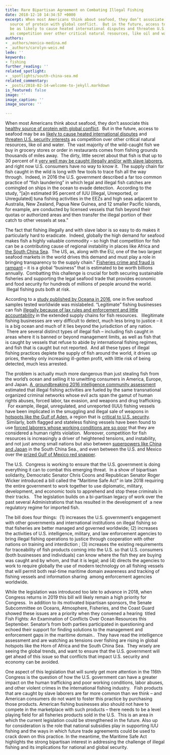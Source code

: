```yaml
---
title: Rare Bipartisan Agreement on Combating Illegal Fishing
date: 2018-12-10 14:34:57 +0000
excerpt: When most Americans think about seafood, they don’t associate this healthy
  source of protein with global conflict.  But in the future, access to seafood may
  be as likely to cause heated international disputes and threaten U.S. security interests
  as competition over other critical natural resources, like oil and water.  
authors:
- _authors/monica-medina.md
- _authors/carolyn-weis.md
lede: ''
keywords:
- fishing
further_reading: ''
related_spotlight:
- _spotlights/south-china-sea.md
related_commentary:
- _posts/2018-02-14-welcome-to-jekyll.markdown
is_featured: false
image: ''
image_caption: ''
image_source: ''

---
```

When most Americans think about seafood, they don’t associate this [healthy source of protein with global conflict](https://foreignpolicy.com/2018/09/12/food-fight-illegal-fishing-conflict/).  But in the future, access to seafood may be as [likely to cause heated international disputes](https://news.nationalgeographic.com/2018/06/climate-change-drives-fish-wars-science-environment/) and [threaten U.S. security interests](https://www.washingtonpost.com/opinions/the-fishing-wars-are-coming/2017/09/13/05c75208-97c6-11e7-b569-3360011663b4_story.html?utm_term=.e7c2dddbd907) as competition over other critical natural resources, like oil and water.  The vast majority of the wild-caught fish we buy in grocery stores or order in restaurants comes from fishing grounds thousands of miles away.  The dirty, little secret about that fish is that up to 30 percent of it [very well may be caught illegally and/or with slave laborers](https://fas.org/irp/nic/fishing.pdf), and right now U.S. consumers have no way to know it.  The supply chain for fish caught in the wild is long with few tools to trace fish all the way through.  Indeed, in 2016 the U.S. government described a far too common practice of “fish laundering” in which legal and illegal fish catches are comingled on ships in the ocean to evade detection.  According to the study, “\[a\]n estimated 95 percent of IUU \[Illegal, Unreported, or Unregulated\] tuna fishing activities in the EEZs and high seas adjacent to Australia, New Zealand, Papua New Guinea, and 12 smaller Pacific Islands, for example, are conducted by licensed vessels that fish beyond their quotas or authorized areas and then transfer the illegal portion of their catch to other vessels at sea.”  

The fact that fishing illegally and with slave labor is so easy to do makes it particularly hard to eradicate.  Indeed, globally the high demand for seafood makes fish a highly valuable commodity – so high that competition for fish can be a contributing cause of regional instability in places like Africa and [the South China Sea](https://csis-prod.s3.amazonaws.com/s3fs-public/publication/181011_DefusingTheSouthChinaSea2.pdf?b4g3jomy63uhQq4DzsnV.vJuhmlkl6Qu).  The US, as, along with the EU, one of the two largest seafood markets in the world drives this demand and must play a role in bringing transparency to the supply chain." [Fisheries crime and fraud is rampant](https://fas.org/irp/nic/fishing.pdf) – it is a global “business” that is estimated to be worth billions annually.  Combatting this challenge is crucial for both securing sustainable fisheries and supporting the legal seafood trade that provides economic and food security for hundreds of millions of people around the world.  Illegal fishing puts both at risk.

According to a [study published by Oceana in 2016](https://usa.oceana.org/reports/oceana-study-reveals-seafood-fraud-nationwide), one in five seafood samples tested worldwide was mislabeled. “Legitimate” fishing businesses can fish [illegally because of lax rules and enforcement and little accountability](https://fas.org/irp/nic/fishing.pdf) in the extended supply chains for fish resources.   Illegitimate fishing businesses are very difficult to detect, much less bring to justice – it is a big ocean and much of it lies beyond the jurisdiction of any nation.  There are several distinct types of illegal fish – including fish caught in areas where it is banned or beyond management limits, as well as fish that is caught by vessels that refuse to abide by international fishing regimes, and fish that is caught but not reported.  And all these types of illegal fishing practices deplete the supply of fish around the world, it drives up prices, thereby only increasing ill-gotten profit, with little risk of being detected, much less arrested.

The problem is actually much more dangerous than just stealing fish from the world’s ocean and selling it to unwitting consumers in America, Europe, and Japan. [A  groundbreaking 2016 intelligence community assessment](https://fas.org/irp/nic/fishing.pdf) estimated that illegal fishing activities are fueled by the same transnational organized criminal networks whose evil acts span the gamut of human rights abuses, forced labor, tax evasion, and weapons and drug trafficking.   For example, illegal, unregulated, and unreported (IUU) fishing vessels have been implicated in the smuggling and illegal sale of weapons in [hotspots like the Gulf of Aden](https://www.newsecuritybeat.org/2018/03/somali-pirates-return-illegal-unregulated-unreported-fishing-continues-gulf-aden/), a region that is [critical to U.S. security](https://www.cnn.com/2018/08/29/politics/us-navy-seizes-weapons-gulf-of-aden/index.html).  Similarly, both flagged and stateless fishing vessels have been found to use [forced laborers whose working conditions are so poor](https://fas.org/irp/nic/fishing.pdf) that they are considered a human rights violation.  Moreover, competition for fish resources is increasingly a driver of heightened tensions, and instability, and not just among small nations but also between [superpowers like China and Japan](http://www.eastasiaforum.org/2018/07/05/managing-fisheries-in-the-south-china-seas-troubled-waters/) in the South China Sea., and even between the U.S. and Mexico over the [prized Gulf of Mexico red snapper](https://www.eenews.net/stories/1060074895).

The U.S.  Congress is working to ensure that the U.S. government is doing everything it can to combat this emerging threat.  In a show of bipartisan solidarity, Democratic Senator Chris Coons and Republican Senator Roger Wicker introduced a bill called the “Maritime Safe Act” in late 2018 requiring the entire government to work together to use diplomatic, military, development, and economic tools to apprehend and stop these criminals in their tracks.   The legislation builds on a bi-partisan legacy of work over the past several Administrations that has resulted in the development of  a new regulatory regime for imported fish.  

The bill does four things:  (1) increases the U.S. government’s engagement with other governments and international institutions on illegal fishing so that fisheries are better managed and governed worldwide; (2) increases the activities of U.S. intelligence, military, and law enforcement agencies to bring illegal fishing operations to justice through cooperation with other nations on training and interdiction ; (3) increases the existing requirements for traceability of fish products coming into the U.S. so that U.S. consumers (both businesses and individuals) can know where the fish they are buying was caught and by whom, and that it is legal; and (4) directs the agencies to work to require globally the use of modern technology on all fishing vessels that will permit both real-time maritime domain awareness and tracking of fishing vessels and information sharing  among enforcement agencies worldwide.  

While the legislation was introduced too late to advance in 2018, when Congress returns in 2019 this bill will likely remain a high priority for Congress.  In addition to its motivated bipartisan sponsors, the Senate Subcommittee on Oceans, Atmosphere, Fisheries, and the Coast Guard showed these issues are a priority when they convened a hearing  titled Fish Fights: An Examination of Conflicts Over Ocean Resources this September.  Senator’s from both parties participated in questioning and echoed their support for finding solutions to the management and enforcement gaps in the maritime domain..  They have read the intelligence assessment and are watching as tensions over fishing are rising in global hotspots like the Horn of Africa and the South China Sea.  They wisely are seeing the global trends, and want to ensure that the U.S. government will get ahead of this issue so that conflicts that impact U.S. security and economy can be avoided.  

One aspect of this legislation that will surely get more attention in the 116th Congress is the question of how the U.S. government can have a greater impact on the human trafficking and poor working conditions, labor abuses, and other violent crimes in the international fishing industry.   Fish products that are caught by slave laborers are far more common than we think – and American consumers do not want to foster this practice by purchasing those products.  American fishing businesses also should not have to compete in the marketplace with such products – there needs to be a level playing field for all fisheries products sold in the U.S.  This is an area in which the current legislation could be strengthened in the future.  Also up for consideration is the role that national subsidies play in supporting IUU fishing and the ways in which future trade agreements could be used to crack down on this practice.   In the meantime, the Maritime Safe Act highlights the strong bipartisan interest in addressing the challenge of illegal fishing and its implications for national and global security.